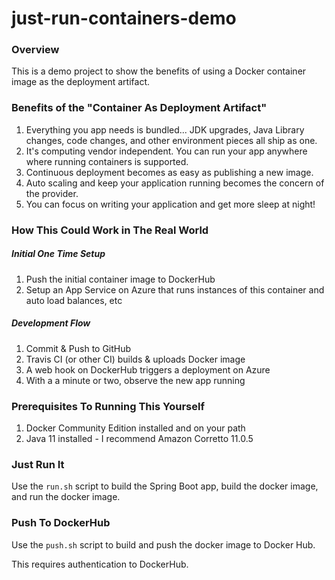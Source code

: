# just-run-containers-demo

### Overview
This is a demo project to show the benefits of using a Docker container image as the deployment artifact.

### Benefits of the "Container As Deployment Artifact"
1) Everything you app needs is bundled... JDK upgrades, Java Library changes, code changes, and other environment pieces all ship as one.
2) It's computing vendor independent. You can run your app anywhere where running containers is supported.
3) Continuous deployment becomes as easy as publishing a new image.
4) Auto scaling and keep your application running becomes the concern of the provider.
5) You can focus on writing your application and get more sleep at night!

### How This Could Work in The Real World

##### Initial One Time Setup
1) Push the initial container image to DockerHub
2) Setup an App Service on Azure that runs instances of this container and auto load balances, etc

##### Development Flow
1) Commit & Push to GitHub
2) Travis CI (or other CI) builds & uploads Docker image
3) A web hook on DockerHub triggers a deployment on Azure
4) With a a minute or two, observe the new app running

### Prerequisites To Running This Yourself

1) Docker Community Edition installed and on your path
2) Java 11 installed - I recommend Amazon Corretto 11.0.5

### Just Run It

Use the `run.sh` script to build the Spring Boot app, build the docker image, and run the docker image.

### Push To DockerHub

Use the `push.sh` script to build and push the docker image to Docker Hub.

This requires authentication to DockerHub.





